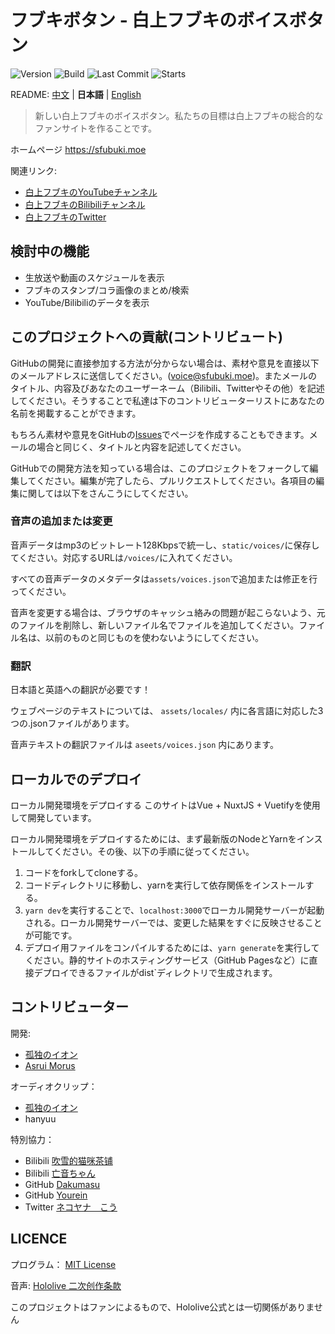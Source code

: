 # フブキボタン - 白上フブキのボイスボタン

![Version](https://img.shields.io/github/package-json/v/lonelyion/fubuki-button)
![Build](https://img.shields.io/github/workflow/status/lonelyion/fubuki-button/FBK-BTN-NG-CI)
![Last Commit](https://img.shields.io/github/last-commit/lonelyion/fubuki-button)
![Starts](https://img.shields.io/github/stars/lonelyion/fubuki-button)

README: [中文](https://github.com/oruyanke/fubuki-button/blob/master/README.md) | **日本語** | [English](https://github.com/oruyanke/fubuki-button/blob/master/README.EN.md)

> 新しい白上フブキのボイスボタン。私たちの目標は白上フブキの総合的なファンサイトを作ることです。

ホームページ https://sfubuki.moe

関連リンク:

* [白上フブキのYouTubeチャンネル](https://www.youtube.com/channel/UCdn5BQ06XqgXoAxIhbqw5Rg)
* [白上フブキのBilibiliチャンネル](https://space.bilibili.com/332704117)
* [白上フブキのTwitter](https://twitter.com/shirakamifubuki)

## 検討中の機能

- 生放送や動画のスケジュールを表示
- フブキのスタンプ/コラ画像のまとめ/検索
- YouTube/Bilibiliのデータを表示

## このプロジェクトへの貢献(コントリビュート)

GitHubの開発に直接参加する方法が分からない場合は、素材や意見を直接以下のメールアドレスに送信してください。([voice@sfubuki.moe](mailto:voice@sfubuki.moe))。またメールのタイトル、内容及びあなたのユーザーネーム（Bilibili、Twitterやその他）を記述してください。そうすることで私達は下のコントリビューターリストにあなたの名前を掲載することができます。

もちろん素材や意見をGitHubの[Issues](https://github.com/copperion/fubuki-button/issues)でページを作成することもできます。メールの場合と同じく、タイトルと内容を記述してください。

GitHubでの開発方法を知っている場合は、このプロジェクトをフォークして編集してください。編集が完了したら、プルリクエストしてください。各項目の編集に関しては以下をさんこうにしてください。

### 音声の追加または変更

音声データはmp3のビットレート128Kbpsで統一し、`static/voices/`に保存してください。対応するURLは`/voices/`に入れてください。

すべての音声データのメタデータは`assets/voices.json`で追加または修正を行ってください。

音声を変更する場合は、ブラウザのキャッシュ絡みの問題が起こらないよう、元のファイルを削除し、新しいファイル名でファイルを追加してください。ファイル名は、以前のものと同じものを使わないようにしてください。

### 翻訳

日本語と英語への翻訳が必要です！

ウェブページのテキストについては、 `assets/locales/` 内に各言語に対応した3つの.jsonファイルがあります。

音声テキストの翻訳ファイルは `aseets/voices.json` 内にあります。

## ローカルでのデプロイ

ローカル開発環境をデプロイする
このサイトはVue + NuxtJS + Vuetifyを使用して開発しています。

ローカル開発環境をデプロイするためには、まず最新版のNodeとYarnをインストールしてください。その後、以下の手順に従ってください。

 1. コードをforkしてcloneする。
 2. コードディレクトリに移動し、yarnを実行して依存関係をインストールする。
 3. `yarn dev`を実行することで、`localhost:3000`でローカル開発サーバーが起動される。ローカル開発サーバーでは、変更した結果をすぐに反映させることが可能です。
 4. デプロイ用ファイルをコンパイルするためには、`yarn generate`を実行してください。静的サイトのホスティングサービス（GitHub Pagesなど）に直接デプロイできるファイルがdist`ディレクトリで生成されます。

## コントリビューター

開発:

- [孤独のイオン](https://github.com/lonelyion)
- [Asrui Morus](https://github.com/Morxi)

オーディオクリップ：

- [孤独のイオン](https://github.com/lonelyion)
- hanyuu

特別協力：

- Bilibili [吹雪的猫咪茶铺](https://space.bilibili.com/431210892/)
- Bilibili [亡音ちゃん](https://space.bilibili.com/2613724)
- GitHub [Dakumasu](https://github.com/dakuamsu)
- GitHub [Yourein](https://github.com/Yourein)
- Twitter [ネコヤナ　こう](https://twitter.com/nekoy0212anagi)

## LICENCE

プログラム： [MIT License](https://github.com/oruyanke/fubuki-button/blob/master/LICENSE)

音声: [Hololive 二次创作条款](https://www.hololive.tv/terms)

このプロジェクトはファンによるもので、Hololive公式とは一切関係がありません
